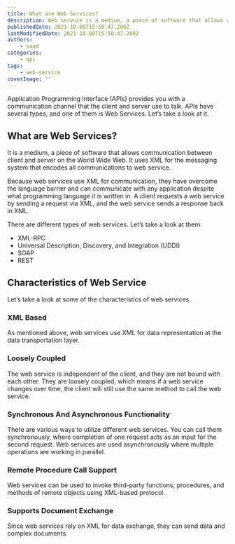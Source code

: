 ```yaml
---
title: What are Web Services?
description: Web servuce is a medium, a piece of software that allows communication between client and server on the World Wide Web. Let's take a look at some of the characteristics of web services in this piece.
publishedDate: 2021-10-08T15:50:47.200Z
lastModifiedDate: 2021-10-08T15:50:47.200Z
authors:
    - saad
categories:
    - api
tags:
    - web-service
coverImage: ''
---
```


<Lead>

Application Programming Interface (APIs) provides you with a communication channel that the client and server use to talk. APIs have several types, and one of them is Web Services. Let’s take a look at it.

</Lead>

## What are Web Services?

It is a medium, a piece of software that allows communication between client and server on the World Wide Web. It uses XML for the messaging system that encodes all communications to web service.

Because web services use XML for communication, they have overcome the language barrier and can communicate with any application despite what programming language it is written in. A client requests a web service by sending a request via XML, and the web service sends a response back in XML.

There are different types of web services. Let’s take a look at them:

-   XML-RPC
-   Universal Description, Discovery, and Integration (UDDI)
-   SOAP
-   REST

## Characteristics of Web Service

Let’s take a look at some of the characteristics of web services.

### XML Based

As mentioned above, web services use XML for data representation at the data transportation layer.

### Loosely Coupled

The web service is independent of the client, and they are not bound with each other. They are loosely coupled, which means if a web service changes over time, the client will still use the same method to call the web service.

### Synchronous And Asynchronous Functionality

There are various ways to utilize different web services. You can call them synchronously, where completion of one request acts as an input for the second request. Web services are used asynchronously where multiple operations are working in parallel.

### Remote Procedure Call Support

Web services can be used to invoke third-party functions, procedures, and methods of remote objects using XML-based protocol.

### Supports Document Exchange

Since web services rely on XML for data exchange, they can send data and complex documents.
